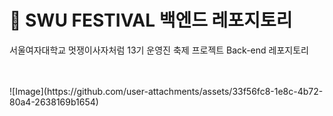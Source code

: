 # 🎪 SWU FESTIVAL 백엔드 레포지토리
서울여자대학교 멋쟁이사자처럼 13기 운영진 축제 프로젝트 Back-end 레포지토리

<br>
<br>
![Image](https://github.com/user-attachments/assets/33f56fc8-1e8c-4b72-80a4-2638169b1654)






